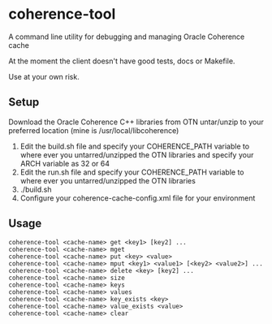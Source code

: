 coherence-tool
==============

A command line utility for debugging and managing Oracle Coherence cache

At the moment the client doesn't have good tests, docs or Makefile.

Use at your own risk.

Setup
-----

Download the Oracle Coherence C++ libraries from OTN
untar/unzip to your preferred location (mine is /usr/local/libcoherence)

1. Edit the build.sh file and specify your COHERENCE_PATH variable to where ever you untarred/unzipped the OTN libraries and specify your ARCH variable as 32 or 64
2. Edit the run.sh file and specify your COHERENCE_PATH variable to where ever you untarred/unzipped the OTN libraries
3. ./build.sh
4. Configure your coherence-cache-config.xml file for your environment

Usage
-----

    coherence-tool <cache-name> get <key1> [key2] ...
    coherence-tool <cache-name> mget
    coherence-tool <cache-name> put <key> <value>
    coherence-tool <cache-name> mput <key1> <value1> [<key2> <value2>] ...
    coherence-tool <cache-name> delete <key> [key2] ...
    coherence-tool <cache-name> size
    coherence-tool <cache-name> keys
    coherence-tool <cache-name> values
    coherence-tool <cache-name> key_exists <key>
    coherence-tool <cache-name> value_exists <value>
    coherence-tool <cache-name> clear

